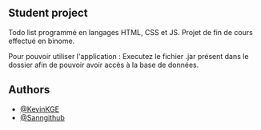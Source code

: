 ## Student project

Todo list programmé en langages HTML, CSS et JS. Projet de fin de cours effectué en binome.

Pour pouvoir utiliser l'application :
Executez le fichier .jar présent dans le dossier afin de pouvoir avoir accès à la base de données.

## Authors

- [@KevinKGE](https://github.com/kevinKGE)
- [@Sanngithub](https://github.com/Sanngithub)
